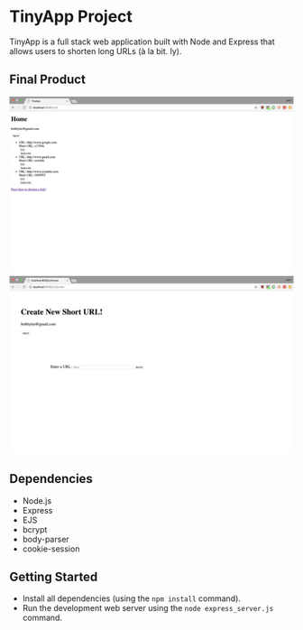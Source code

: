 # TinyApp Project

TinyApp is a full stack web application built with Node and Express that allows users to shorten long URLs (à la bit. ly).

## Final Product

!["The main page of TinyApp"](https://github.com/johnwonghw/TinyApp/blob/master/docs/TinyApp-MainPage.png?raw=true)
!["Users can create short URLs on this page"](https://github.com/johnwonghw/TinyApp/blob/master/docs/TinyApp-UrlCreation.png?raw=true)

## Dependencies

- Node.js
- Express
- EJS
- bcrypt
- body-parser
- cookie-session

## Getting Started

- Install all dependencies (using the `npm install` command).
- Run the development web server using the `node express_server.js` command.